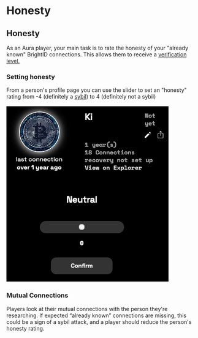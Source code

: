 # Honesty

## Honesty

As an Aura player, your main task is to rate the honesty of your "already known" BrightID connections. This allows them to receive a [verification level.](verification-levels.md)

### Setting honesty

From a person's profile page you can use the slider to set an "honesty" rating from -4 (definitely a [sybil](https://en.wikipedia.org/wiki/Sybil\_attack)) to 4 (definitely not a sybil)\
\
![](<../.gitbook/assets/image (26).png>)

### Mutual Connections

Players look at their mutual connections with the person they're researching. If expected “already known” connections are missing, this could be a sign of a sybil attack, and a player should reduce the person's honesty rating.
